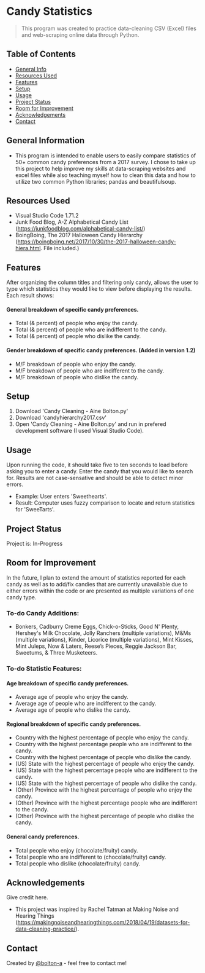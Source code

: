 # Candy Statistics
> This program was created to practice data-cleaning CSV (Excel) files and web-scraping online data through Python.

## Table of Contents
* [General Info](#general-information)
* [Resources Used](#resources-used)
* [Features](#features)
* [Setup](#setup)
* [Usage](#usage)
* [Project Status](#project-status)
* [Room for Improvement](#room-for-improvement)
* [Acknowledgements](#acknowledgements)
* [Contact](#contact)
<!-- * [License](#license) -->


## General Information
- This program is intended to enable users to easily compare statistics of 50+ common candy preferences from a 2017 survey. I chose to take up this project to help improve my skills at data-scraping websites and excel files while also teaching myself how to clean this data and how to utilize two common Python libraries; pandas and beautifulsoup.


## Resources Used
- Visual Studio Code 1.71.2
- Junk Food Blog, A-Z Alphabetical Candy List (https://junkfoodblog.com/alphabetical-candy-list/)
- BoingBoing, The 2017 Halloween Candy Hierarchy (https://boingboing.net/2017/10/30/the-2017-halloween-candy-hiera.html. File included.)


## Features
After organizing the column titles and filtering only candy, allows the user to type which statistics they would like to view before displaying the results. Each result shows:
#### General breakdown of specific candy preferences.
- Total (& percent) of people who enjoy the candy.
- Total (& percent) of people who are indifferent to the candy.
- Total (& percent) of people who dislike the candy.
#### Gender breakdown of specific candy preferences. (Added in version 1.2)
- M/F breakdown of people who enjoy the candy.
- M/F breakdown of people who are indifferent to the candy.
- M/F breakdown of people who dislike the candy.


## Setup
1. Download 'Candy Cleaning - Aine Bolton.py'
2. Download 'candyhierarchy2017.csv'
2. Open 'Candy Cleaning - Aine Bolton.py' and run in prefered development software (I used Visual Studio Code).


## Usage
Upon running the code, it should take five to ten seconds to load before asking you to enter a candy. Enter the candy that you would like to search for. Results are not case-sensative and should be able to detect minor errors.
- Example: User enters 'Sweethearts'.
- Result: Computer uses fuzzy comparison to locate and return statistics for 'SweeTarts'.


## Project Status
Project is: In-Progress


## Room for Improvement
In the future, I plan to extend the amount of statistics reported for each candy as well as to add/fix candies that are currently unavailable due to either errors within the code or are presented as multiple variations of one candy type.

### To-do Candy Additions:
- Bonkers, Cadburry Creme Eggs, Chick-o-Sticks, Good N' Plenty, Hershey's Milk Chocolate, Jolly Ranchers (multiple variations), M&Ms (multiple variations), Kinder, Licorice (multiple variations), Mint Kisses, Mint Juleps, Now & Laters, Reese’s Pieces, Reggie Jackson Bar, Sweetums, & Three Musketeers.

### To-do Statistic Features:
#### Age breakdown of specific candy preferences.
- Average age of people who enjoy the candy.
- Average age of people who are indifferent to the candy.
- Average age of people who dislike the candy.

#### Regional breakdown of specific candy preferences.
- Country with the highest percentage of people who enjoy the candy.
- Country with the highest percentage people who are indifferent to the candy.
- Country with the highest percentage of people who dislike the candy.
- (US) State with the highest percentage of people who enjoy the candy.
- (US) State with the highest percentage people who are indifferent to the candy.
- (US) State with the highest percentage of people who dislike the candy.
- (Other) Province with the highest percentage of people who enjoy the candy.
- (Other) Province with the highest percentage people who are indifferent to the candy.
- (Other) Province with the highest percentage of people who dislike the candy.

#### General candy preferences.
- Total people who enjoy (chocolate/fruity) candy.
- Total people who are indifferent to (chocolate/fruity) candy.
- Total people who dislike (chocolate/fruity) candy.


## Acknowledgements
Give credit here.
- This project was inspired by Rachel Tatman at Making Noise and Hearing Things (https://makingnoiseandhearingthings.com/2018/04/19/datasets-for-data-cleaning-practice/).


## Contact
Created by [@bolton-a](https://github.com/Bolton-A) - feel free to contact me!
